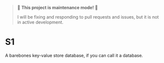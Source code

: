 > 🚧 **This project is maintenance mode!** 🚧
> 
> I will be fixing and responding to pull requests and issues, but it is not in active development.

# S1

A barebones key-value store database, if you can call it a database.
